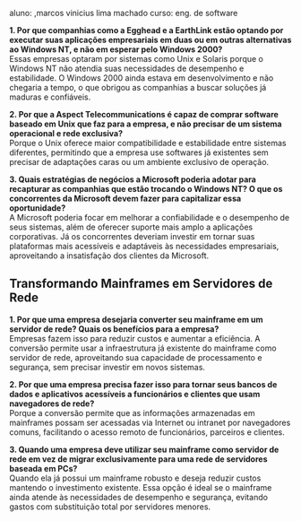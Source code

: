 aluno: ,marcos vinicius lima machado 
curso: eng. de software 

**1. Por que companhias como a Egghead e a EarthLink estão optando por executar suas aplicações empresariais em duas ou em outras alternativas ao Windows NT, e não em esperar pelo Windows 2000?**  
Essas empresas optaram por sistemas como Unix e Solaris porque o Windows NT não atendia suas necessidades de desempenho e estabilidade. O Windows 2000 ainda estava em desenvolvimento e não chegaria a tempo, o que obrigou as companhias a buscar soluções já maduras e confiáveis.

**2. Por que a Aspect Telecommunications é capaz de comprar software baseado em Unix que faz para a empresa, e não precisar de um sistema operacional e rede exclusiva?**  
Porque o Unix oferece maior compatibilidade e estabilidade entre sistemas diferentes, permitindo que a empresa use softwares já existentes sem precisar de adaptações caras ou um ambiente exclusivo de operação.

**3. Quais estratégias de negócios a Microsoft poderia adotar para recapturar as companhias que estão trocando o Windows NT? O que os concorrentes da Microsoft devem fazer para capitalizar essa oportunidade?**  
A Microsoft poderia focar em melhorar a confiabilidade e o desempenho de seus sistemas, além de oferecer suporte mais amplo a aplicações corporativas. Já os concorrentes deveriam investir em tornar suas plataformas mais acessíveis e adaptáveis às necessidades empresariais, aproveitando a insatisfação dos clientes da Microsoft.



## Transformando Mainframes em Servidores de Rede

**1. Por que uma empresa desejaria converter seu mainframe em um servidor de rede? Quais os benefícios para a empresa?**  
Empresas fazem isso para reduzir custos e aumentar a eficiência. A conversão permite usar a infraestrutura já existente do mainframe como servidor de rede, aproveitando sua capacidade de processamento e segurança, sem precisar investir em novos sistemas.

**2. Por que uma empresa precisa fazer isso para tornar seus bancos de dados e aplicativos acessíveis a funcionários e clientes que usam navegadores de rede?**  
Porque a conversão permite que as informações armazenadas em mainframes possam ser acessadas via Internet ou intranet por navegadores comuns, facilitando o acesso remoto de funcionários, parceiros e clientes.

**3. Quando uma empresa deve utilizar seu mainframe como servidor de rede em vez de migrar exclusivamente para uma rede de servidores baseada em PCs?**  
Quando ela já possui um mainframe robusto e deseja reduzir custos mantendo o investimento existente. Essa opção é ideal se o mainframe ainda atende às necessidades de desempenho e segurança, evitando gastos com substituição total por servidores menores.
